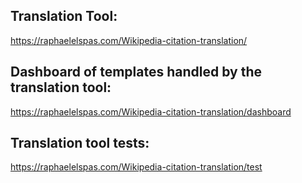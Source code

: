 ## Translation Tool: 
https://raphaelelspas.com/Wikipedia-citation-translation/
## Dashboard of templates handled by the translation tool:
https://raphaelelspas.com/Wikipedia-citation-translation/dashboard
## Translation tool tests:
https://raphaelelspas.com/Wikipedia-citation-translation/test
